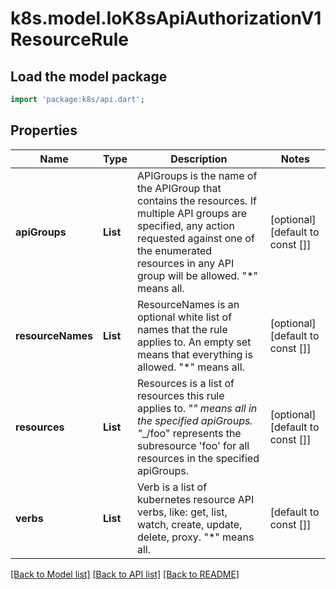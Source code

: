 # k8s.model.IoK8sApiAuthorizationV1ResourceRule

## Load the model package
```dart
import 'package:k8s/api.dart';
```

## Properties
Name | Type | Description | Notes
------------ | ------------- | ------------- | -------------
**apiGroups** | **List<String>** | APIGroups is the name of the APIGroup that contains the resources.  If multiple API groups are specified, any action requested against one of the enumerated resources in any API group will be allowed.  \"*\" means all. | [optional] [default to const []]
**resourceNames** | **List<String>** | ResourceNames is an optional white list of names that the rule applies to.  An empty set means that everything is allowed.  \"*\" means all. | [optional] [default to const []]
**resources** | **List<String>** | Resources is a list of resources this rule applies to.  \"*\" means all in the specified apiGroups.  \"*_/foo\" represents the subresource 'foo' for all resources in the specified apiGroups. | [optional] [default to const []]
**verbs** | **List<String>** | Verb is a list of kubernetes resource API verbs, like: get, list, watch, create, update, delete, proxy.  \"*\" means all. | [default to const []]

[[Back to Model list]](../README.md#documentation-for-models) [[Back to API list]](../README.md#documentation-for-api-endpoints) [[Back to README]](../README.md)


